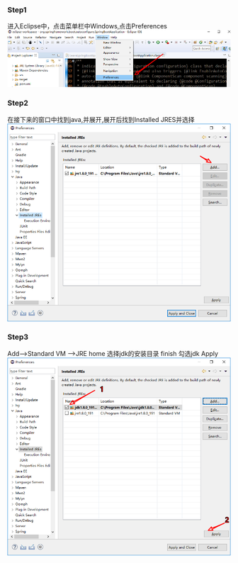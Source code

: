 ### Step1
进入Eclipse中，点击菜单栏中Windows,点击Preferences  
![Eclipse查看源码_1](images/Eclipse查看源码_1.png)

### Step2
在接下来的窗口中找到java,并展开,展开后找到Installed JRES并选择 
![Eclipse查看源码_2](images/Eclipse查看源码_2.png)  

### Step3
Add-->Standard VM -->JRE home 选择jdk的安装目录 finish 勾选jdk Apply 
![Eclipse查看源码_3](images/Eclipse查看源码_3.png)  
